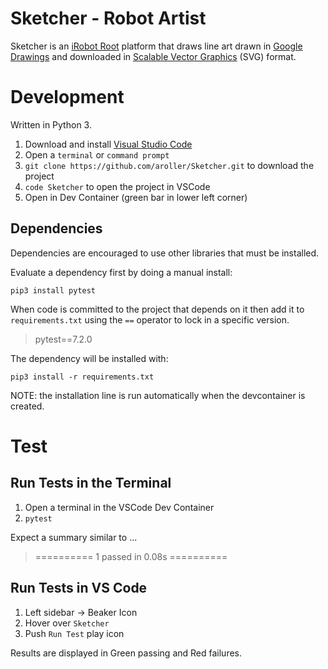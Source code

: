 # Sketcher - Robot Artist

Sketcher is an [iRobot Root](https://edu.irobot.com/what-we-offer/root-robot) platform that draws line art drawn in [Google Drawings](https://en.wikipedia.org/wiki/Google_Drawings) and downloaded in [Scalable Vector Graphics](https://en.wikipedia.org/wiki/Scalable_Vector_Graphics) (SVG) format. 

# Development

Written in Python 3. 

1. Download and install [Visual Studio Code](https://code.visualstudio.com/)
2. Open a `terminal` or `command prompt`
3. `git clone https://github.com/aroller/Sketcher.git` to download the project
4. `code Sketcher` to open the project in VSCode
5. Open in Dev Container (green bar in lower left corner)

## Dependencies 

Dependencies are encouraged to use other libraries that must be installed. 

Evaluate a dependency first by doing a manual install:

```
pip3 install pytest
```

When code is committed to the project that depends on it then add it to `requirements.txt` using the `==` operator to lock in a specific version.

> pytest==7.2.0

The dependency will be installed with:

```
pip3 install -r requirements.txt
```

NOTE: the installation line is run automatically when the devcontainer is created. 


# Test

## Run Tests in the Terminal

1. Open a terminal in the VSCode Dev Container
2. `pytest`

Expect a summary similar to ...


> ========== 1 passed in 0.08s ==========


## Run Tests in VS Code

1. Left sidebar -> Beaker Icon
2. Hover over `Sketcher`
3. Push `Run Test` play icon 

Results are displayed in Green passing and Red failures.

